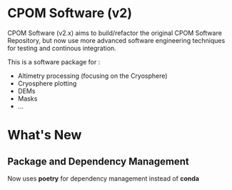 # CPOM Software (v2)

CPOM Software (v2.x) aims to build/refactor the original CPOM Software Repository, but now use more advanced software engineering techniques for testing and continous integration.

This is a software package for :

- Altimetry processing (focusing on the Cryosphere)
- Cryosphere plotting
- DEMs
- Masks
- ...
  
# What's New 

## Package and Dependency Management

Now uses **poetry** for dependency management instead of **conda**
